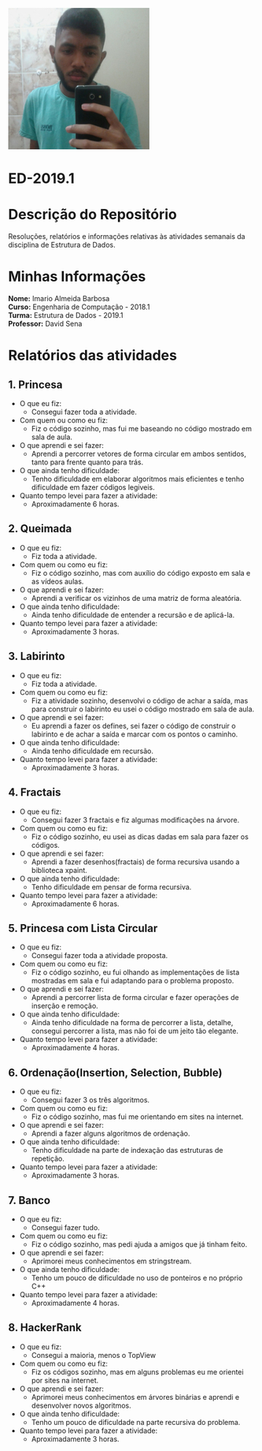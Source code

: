 ![](dale.jpeg)

# ED-2019.1

# Descrição do Repositório  
Resoluções, relatórios e informações relativas às atividades semanais da disciplina de Estrutura de Dados.  

#

# Minhas Informações 


**Nome:** Imario Almeida Barbosa  
**Curso:** Engenharia de Computação - 2018.1  
**Turma:** Estrutura de Dados - 2019.1  
**Professor:** David Sena  

#

# Relatórios das atividades

## 1. Princesa

* O que eu fiz:  
    * Consegui fazer toda a atividade.
* Com quem ou como eu fiz:
    * Fiz o código sozinho, mas fui me baseando no código mostrado em sala de aula.
* O que aprendi e sei fazer:
    * Aprendi a percorrer vetores de forma circular em ambos sentidos, tanto para frente quanto para trás.
* O que ainda tenho dificuldade:
    * Tenho dificuldade em elaborar algoritmos mais eficientes e tenho dificuldade em fazer códigos legiveis.
* Quanto tempo levei para fazer a atividade:
    * Aproximadamente 6 horas.

## 2. Queimada

* O que eu fiz:    
    * Fiz toda a atividade.
* Com quem ou como eu fiz:  
    * Fiz o código sozinho, mas com auxílio do código exposto em sala e as vídeos aulas.
* O que aprendi e sei fazer:  
    * Aprendi a verificar os vizinhos de uma matriz de forma aleatória.
* O que ainda tenho dificuldade:  
    * Ainda tenho dificuldade de entender a recursão e de aplicá-la.
* Quanto tempo levei para fazer a atividade:  
    * Aproximadamente 3 horas.

## 3. Labirinto

* O que eu fiz:  
    * Fiz toda a atividade.
* Com quem ou como eu fiz:  
    * Fiz a atividade sozinho, desenvolvi o código de achar a saída, mas para construir o labirinto eu usei o código mostrado em sala de aula.
* O que aprendi e sei fazer:  
    * Eu aprendi a fazer os defines, sei fazer o código de construir o labirinto e de achar a saída e marcar com os pontos o caminho.
* O que ainda tenho dificuldade:  
    * Ainda tenho dificuldade em recursão. 
* Quanto tempo levei para fazer a atividade:  
    * Aproximadamente 3 horas.

## 4. Fractais

* O que eu fiz:  
    * Consegui fazer 3 fractais e fiz algumas modificações na árvore.
* Com quem ou como eu fiz:  
    * Fiz o código sozinho, eu usei as dicas dadas em sala para fazer os códigos.
* O que aprendi e sei fazer:  
    * Aprendi a fazer desenhos(fractais) de forma recursiva usando a biblioteca xpaint.
* O que ainda tenho dificuldade:  
    * Tenho dificuldade em pensar de forma recursiva.
* Quanto tempo levei para fazer a atividade:  
    * Aproximadamente 6 horas.
    

## 5. Princesa com Lista Circular

* O que eu fiz:  
    * Consegui fazer toda a atividade proposta.
* Com quem ou como eu fiz:  
    * Fiz o código sozinho, eu fui olhando as implementações de lista mostradas em sala e fui adaptando para o problema
    proposto.  
* O que aprendi e sei fazer:  
    * Aprendi a percorrer lista de forma circular e fazer operações de inserção e remoção.
* O que ainda tenho dificuldade:  
    * Ainda tenho dificuldade na forma de percorrer a lista, detalhe, consegui percorrer a lista, mas não foi de um jeito
    tão elegante.
* Quanto tempo levei para fazer a atividade:  
    * Aproximadamente 4 horas.
    

## 6. Ordenação(Insertion, Selection, Bubble)

* O que eu fiz:  
    * Consegui fazer 3 os três algoritmos.
* Com quem ou como eu fiz:  
    * Fiz o código sozinho, mas fui me orientando em sites na internet.
* O que aprendi e sei fazer:  
    * Aprendi a fazer alguns algoritmos de ordenação.
* O que ainda tenho dificuldade:  
    * Tenho dificuldade na parte de indexação das estruturas de repetição.
* Quanto tempo levei para fazer a atividade:  
    * Aproximadamente 3 horas.
    
## 7. Banco

* O que eu fiz:  
    * Consegui fazer tudo.
* Com quem ou como eu fiz:  
    * Fiz o código sozinho, mas pedi ajuda a amigos que já tinham feito.
* O que aprendi e sei fazer:  
    * Aprimorei meus conhecimentos em stringstream.
* O que ainda tenho dificuldade:  
    * Tenho um pouco de dificuldade no uso de ponteiros e no próprio C++
* Quanto tempo levei para fazer a atividade:  
    * Aproximadamente 4 horas.
    


## 8. HackerRank

* O que eu fiz:  
    * Consegui a maioria, menos o TopView
* Com quem ou como eu fiz:  
    * Fiz os códigos sozinho, mas em alguns problemas eu me orientei por sites na internet.
* O que aprendi e sei fazer:  
    * Aprimorei meus conhecimentos em árvores binárias e aprendi e desenvolver novos algoritmos.
* O que ainda tenho dificuldade:  
    * Tenho um pouco de dificuldade na parte recursiva do problema.
* Quanto tempo levei para fazer a atividade:  
    * Aproximadamente 3 horas.
    
    



